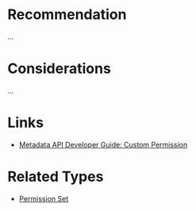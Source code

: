 # Recommendation

...

# Considerations

...

# Links

- [Metadata API Developer Guide: Custom Permission](https://developer.salesforce.com/docs/atlas.en-us.238.0.api_meta.meta/api_meta/meta_custompermission.htm)

# Related Types

- [Permission Set](permission-set.md)
